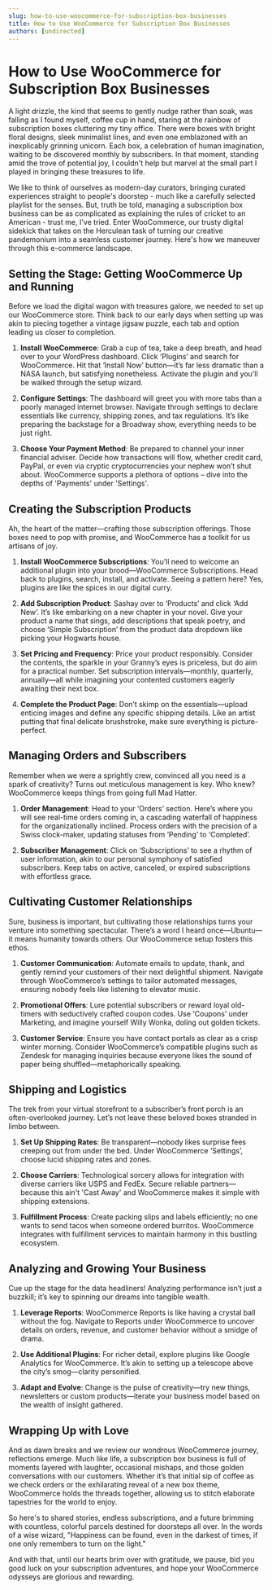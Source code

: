 ```yaml
---
slug: how-to-use-woocommerce-for-subscription-box-businesses
title: How to Use WooCommerce for Subscription Box Businesses
authors: [undirected]
---
```



# How to Use WooCommerce for Subscription Box Businesses

A light drizzle, the kind that seems to gently nudge rather than soak, was falling as I found myself, coffee cup in hand, staring at the rainbow of subscription boxes cluttering my tiny office. There were boxes with bright floral designs, sleek minimalist lines, and even one emblazoned with an inexplicably grinning unicorn. Each box, a celebration of human imagination, waiting to be discovered monthly by subscribers. In that moment, standing amid the trove of potential joy, I couldn't help but marvel at the small part I played in bringing these treasures to life.

We like to think of ourselves as modern-day curators, bringing curated experiences straight to people's doorstep - much like a carefully selected playlist for the senses. But, truth be told, managing a subscription box business can be as complicated as explaining the rules of cricket to an American - trust me, I've tried. Enter WooCommerce, our trusty digital sidekick that takes on the Herculean task of turning our creative pandemonium into a seamless customer journey. Here's how we maneuver through this e-commerce landscape.

## Setting the Stage: Getting WooCommerce Up and Running

Before we load the digital wagon with treasures galore, we needed to set up our WooCommerce store. Think back to our early days when setting up was akin to piecing together a vintage jigsaw puzzle, each tab and option leading us closer to completion.

1. **Install WooCommerce**: Grab a cup of tea, take a deep breath, and head over to your WordPress dashboard. Click ‘Plugins’ and search for WooCommerce. Hit that ‘Install Now’ button—it’s far less dramatic than a NASA launch, but satisfying nonetheless. Activate the plugin and you'll be walked through the setup wizard.

2. **Configure Settings**: The dashboard will greet you with more tabs than a poorly managed internet browser. Navigate through settings to declare essentials like currency, shipping zones, and tax regulations. It’s like preparing the backstage for a Broadway show, everything needs to be just right.

3. **Choose Your Payment Method**: Be prepared to channel your inner financial adviser. Decide how transactions will flow, whether credit card, PayPal, or even via cryptic cryptocurrencies your nephew won’t shut about. WooCommerce supports a plethora of options – dive into the depths of 'Payments' under 'Settings'.

## Creating the Subscription Products

Ah, the heart of the matter—crafting those subscription offerings. Those boxes need to pop with promise, and WooCommerce has a toolkit for us artisans of joy.

1. **Install WooCommerce Subscriptions**: You’ll need to welcome an additional plugin into your brood—WooCommerce Subscriptions. Head back to plugins, search, install, and activate. Seeing a pattern here? Yes, plugins are like the spices in our digital curry.

2. **Add Subscription Product**: Sashay over to ‘Products’ and click ‘Add New’. It’s like embarking on a new chapter in your novel. Give your product a name that sings, add descriptions that speak poetry, and choose ‘Simple Subscription’ from the product data dropdown like picking your Hogwarts house.

3. **Set Pricing and Frequency**: Price your product responsibly. Consider the contents, the sparkle in your Granny’s eyes is priceless, but do aim for a practical number. Set subscription intervals—monthly, quarterly, annually—all while imagining your contented customers eagerly awaiting their next box.

4. **Complete the Product Page**: Don’t skimp on the essentials—upload enticing images and define any specific shipping details. Like an artist putting that final delicate brushstroke, make sure everything is picture-perfect.

## Managing Orders and Subscribers

Remember when we were a sprightly crew, convinced all you need is a spark of creativity? Turns out meticulous management is key. Who knew? WooCommerce keeps things from going full Mad Hatter.

1. **Order Management**: Head to your ‘Orders’ section. Here’s where you will see real-time orders coming in, a cascading waterfall of happiness for the organizationally inclined. Process orders with the precision of a Swiss clock-maker, updating statuses from ‘Pending’ to ‘Completed’.

2. **Subscriber Management**: Click on ‘Subscriptions’ to see a rhythm of user information, akin to our personal symphony of satisfied subscribers. Keep tabs on active, canceled, or expired subscriptions with effortless grace.

## Cultivating Customer Relationships

Sure, business is important, but cultivating those relationships turns your venture into something spectacular. There’s a word I heard once—Ubuntu—it means humanity towards others. Our WooCommerce setup fosters this ethos.

1. **Customer Communication**: Automate emails to update, thank, and gently remind your customers of their next delightful shipment. Navigate through WooCommerce’s settings to tailor automated messages, ensuring nobody feels like listening to elevator music.

2. **Promotional Offers**: Lure potential subscribers or reward loyal old-timers with seductively crafted coupon codes. Use ‘Coupons’ under Marketing, and imagine yourself Willy Wonka, doling out golden tickets.

3. **Customer Service**: Ensure you have contact portals as clear as a crisp winter morning. Consider WooCommerce’s compatible plugins such as Zendesk for managing inquiries because everyone likes the sound of paper being shuffled—metaphorically speaking.

## Shipping and Logistics

The trek from your virtual storefront to a subscriber’s front porch is an often-overlooked journey. Let’s not leave these beloved boxes stranded in limbo between.

1. **Set Up Shipping Rates**: Be transparent—nobody likes surprise fees creeping out from under the bed. Under WooCommerce ‘Settings’, choose lucid shipping rates and zones.

2. **Choose Carriers**: Technological sorcery allows for integration with diverse carriers like USPS and FedEx. Secure reliable partners—because this ain't 'Cast Away' and WooCommerce makes it simple with shipping extensions.

3. **Fulfillment Process**: Create packing slips and labels efficiently; no one wants to send tacos when someone ordered burritos. WooCommerce integrates with fulfillment services to maintain harmony in this bustling ecosystem.

## Analyzing and Growing Your Business

Cue up the stage for the data headliners! Analyzing performance isn’t just a buzzkill; it’s key to spinning our dreams into tangible wealth.

1. **Leverage Reports**: WooCommerce Reports is like having a crystal ball without the fog. Navigate to Reports under WooCommerce to uncover details on orders, revenue, and customer behavior without a smidge of drama.

2. **Use Additional Plugins**: For richer detail, explore plugins like Google Analytics for WooCommerce. It’s akin to setting up a telescope above the city’s smog—clarity personified.

3. **Adapt and Evolve**: Change is the pulse of creativity—try new things, newsletters or custom products—iterate your business model based on the wealth of insight gathered.

## Wrapping Up with Love

And as dawn breaks and we review our wondrous WooCommerce journey, reflections emerge. Much like life, a subscription box business is full of moments layered with laughter, occasional mishaps, and those golden conversations with our customers. Whether it’s that initial sip of coffee as we check orders or the exhilarating reveal of a new box theme, WooCommerce holds the threads together, allowing us to stitch elaborate tapestries for the world to enjoy. 

So here's to shared stories, endless subscriptions, and a future brimming with countless, colorful parcels destined for doorsteps all over. In the words of a wise wizard, "Happiness can be found, even in the darkest of times, if one only remembers to turn on the light."

And with that, until our hearts brim over with gratitude, we pause, bid you good luck on your subscription adventures, and hope your WooCommerce odysseys are glorious and rewarding.